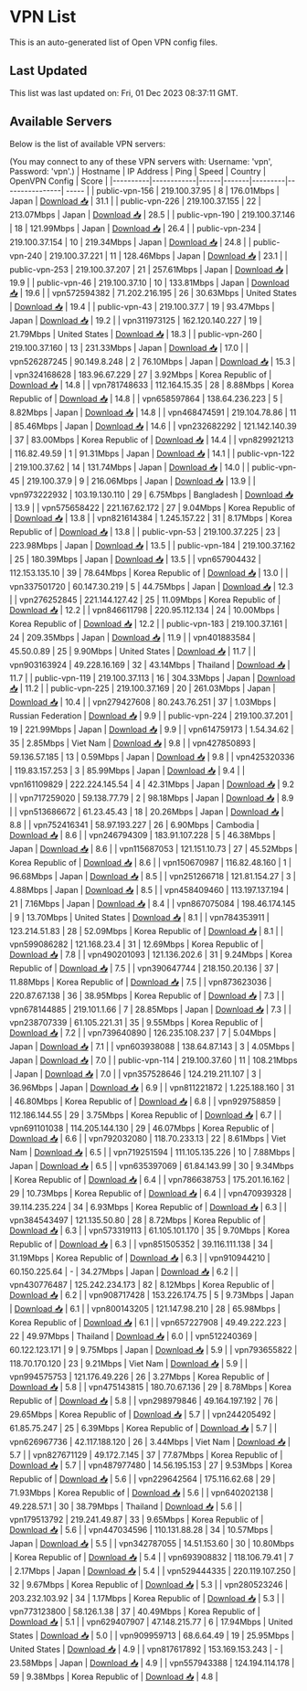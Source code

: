 # VPN List

This is an auto-generated list of Open VPN config files.

## Last Updated

This list was last updated on: Fri, 01 Dec 2023 08:37:11 GMT.

## Available Servers

Below is the list of available VPN servers:

(You may connect to any of these VPN servers with: Username: 'vpn', Password: 'vpn'.)
| Hostname | IP Address | Ping | Speed | Country | OpenVPN Config | Score |
|----------|------------|------|-------|---------|----------------| ----- |
| public-vpn-156 | 219.100.37.95 | 8 | 176.01Mbps | Japan | [Download 📥](./configs/server_0_JP.ovpn) | 31.1 |
| public-vpn-226 | 219.100.37.155 | 22 | 213.07Mbps | Japan | [Download 📥](./configs/server_1_JP.ovpn) | 28.5 |
| public-vpn-190 | 219.100.37.146 | 18 | 121.99Mbps | Japan | [Download 📥](./configs/server_2_JP.ovpn) | 26.4 |
| public-vpn-234 | 219.100.37.154 | 10 | 219.34Mbps | Japan | [Download 📥](./configs/server_3_JP.ovpn) | 24.8 |
| public-vpn-240 | 219.100.37.221 | 11 | 128.46Mbps | Japan | [Download 📥](./configs/server_4_JP.ovpn) | 23.1 |
| public-vpn-253 | 219.100.37.207 | 21 | 257.61Mbps | Japan | [Download 📥](./configs/server_5_JP.ovpn) | 19.9 |
| public-vpn-46 | 219.100.37.10 | 10 | 133.81Mbps | Japan | [Download 📥](./configs/server_6_JP.ovpn) | 19.6 |
| vpn572594382 | 71.202.216.195 | 26 | 30.63Mbps | United States | [Download 📥](./configs/server_7_US.ovpn) | 19.4 |
| public-vpn-43 | 219.100.37.7 | 19 | 93.47Mbps | Japan | [Download 📥](./configs/server_8_JP.ovpn) | 19.2 |
| vpn311973125 | 162.120.140.227 | 19 | 21.79Mbps | United States | [Download 📥](./configs/server_9_US.ovpn) | 18.3 |
| public-vpn-260 | 219.100.37.160 | 13 | 231.33Mbps | Japan | [Download 📥](./configs/server_10_JP.ovpn) | 17.0 |
| vpn526287245 | 90.149.8.248 | 2 | 76.10Mbps | Japan | [Download 📥](./configs/server_11_JP.ovpn) | 15.3 |
| vpn324168628 | 183.96.67.229 | 27 | 3.92Mbps | Korea Republic of | [Download 📥](./configs/server_12_KR.ovpn) | 14.8 |
| vpn781748633 | 112.164.15.35 | 28 | 8.88Mbps | Korea Republic of | [Download 📥](./configs/server_13_KR.ovpn) | 14.8 |
| vpn658597864 | 138.64.236.223 | 5 | 8.82Mbps | Japan | [Download 📥](./configs/server_14_JP.ovpn) | 14.8 |
| vpn468474591 | 219.104.78.86 | 11 | 85.46Mbps | Japan | [Download 📥](./configs/server_15_JP.ovpn) | 14.6 |
| vpn232682292 | 121.142.140.39 | 37 | 83.00Mbps | Korea Republic of | [Download 📥](./configs/server_16_KR.ovpn) | 14.4 |
| vpn829921213 | 116.82.49.59 | 1 | 91.31Mbps | Japan | [Download 📥](./configs/server_17_JP.ovpn) | 14.1 |
| public-vpn-122 | 219.100.37.62 | 14 | 131.74Mbps | Japan | [Download 📥](./configs/server_18_JP.ovpn) | 14.0 |
| public-vpn-45 | 219.100.37.9 | 9 | 216.06Mbps | Japan | [Download 📥](./configs/server_19_JP.ovpn) | 13.9 |
| vpn973222932 | 103.19.130.110 | 29 | 6.75Mbps | Bangladesh | [Download 📥](./configs/server_20_BD.ovpn) | 13.9 |
| vpn575658422 | 221.167.62.172 | 27 | 9.04Mbps | Korea Republic of | [Download 📥](./configs/server_21_KR.ovpn) | 13.8 |
| vpn821614384 | 1.245.157.22 | 31 | 8.17Mbps | Korea Republic of | [Download 📥](./configs/server_22_KR.ovpn) | 13.8 |
| public-vpn-53 | 219.100.37.225 | 23 | 223.98Mbps | Japan | [Download 📥](./configs/server_23_JP.ovpn) | 13.5 |
| public-vpn-184 | 219.100.37.162 | 25 | 180.39Mbps | Japan | [Download 📥](./configs/server_24_JP.ovpn) | 13.5 |
| vpn657904432 | 112.153.135.10 | 39 | 78.64Mbps | Korea Republic of | [Download 📥](./configs/server_25_KR.ovpn) | 13.0 |
| vpn337501720 | 60.147.30.219 | 5 | 44.75Mbps | Japan | [Download 📥](./configs/server_26_JP.ovpn) | 12.3 |
| vpn276252845 | 221.144.127.42 | 25 | 11.09Mbps | Korea Republic of | [Download 📥](./configs/server_27_KR.ovpn) | 12.2 |
| vpn846611798 | 220.95.112.134 | 24 | 10.00Mbps | Korea Republic of | [Download 📥](./configs/server_28_KR.ovpn) | 12.2 |
| public-vpn-183 | 219.100.37.161 | 24 | 209.35Mbps | Japan | [Download 📥](./configs/server_29_JP.ovpn) | 11.9 |
| vpn401883584 | 45.50.0.89 | 25 | 9.90Mbps | United States | [Download 📥](./configs/server_30_US.ovpn) | 11.7 |
| vpn903163924 | 49.228.16.169 | 32 | 43.14Mbps | Thailand | [Download 📥](./configs/server_31_TH.ovpn) | 11.7 |
| public-vpn-119 | 219.100.37.113 | 16 | 304.33Mbps | Japan | [Download 📥](./configs/server_32_JP.ovpn) | 11.2 |
| public-vpn-225 | 219.100.37.169 | 20 | 261.03Mbps | Japan | [Download 📥](./configs/server_33_JP.ovpn) | 10.4 |
| vpn279427608 | 80.243.76.251 | 37 | 1.03Mbps | Russian Federation | [Download 📥](./configs/server_34_RU.ovpn) | 9.9 |
| public-vpn-224 | 219.100.37.201 | 19 | 221.99Mbps | Japan | [Download 📥](./configs/server_35_JP.ovpn) | 9.9 |
| vpn614759173 | 1.54.34.62 | 35 | 2.85Mbps | Viet Nam | [Download 📥](./configs/server_36_VN.ovpn) | 9.8 |
| vpn427850893 | 59.136.57.185 | 13 | 0.59Mbps | Japan | [Download 📥](./configs/server_37_JP.ovpn) | 9.8 |
| vpn425320336 | 119.83.157.253 | 3 | 85.99Mbps | Japan | [Download 📥](./configs/server_38_JP.ovpn) | 9.4 |
| vpn161109829 | 222.224.145.54 | 4 | 42.31Mbps | Japan | [Download 📥](./configs/server_39_JP.ovpn) | 9.2 |
| vpn717259020 | 59.138.77.79 | 2 | 98.18Mbps | Japan | [Download 📥](./configs/server_40_JP.ovpn) | 8.9 |
| vpn513686672 | 61.23.45.43 | 18 | 20.26Mbps | Japan | [Download 📥](./configs/server_41_JP.ovpn) | 8.8 |
| vpn752416341 | 58.97.193.227 | 26 | 6.90Mbps | Cambodia | [Download 📥](./configs/server_42_KH.ovpn) | 8.6 |
| vpn246794309 | 183.91.107.228 | 5 | 46.38Mbps | Japan | [Download 📥](./configs/server_43_JP.ovpn) | 8.6 |
| vpn115687053 | 121.151.10.73 | 27 | 45.52Mbps | Korea Republic of | [Download 📥](./configs/server_44_KR.ovpn) | 8.6 |
| vpn150670987 | 116.82.48.160 | 1 | 96.68Mbps | Japan | [Download 📥](./configs/server_45_JP.ovpn) | 8.5 |
| vpn251266718 | 121.81.154.27 | 3 | 4.88Mbps | Japan | [Download 📥](./configs/server_46_JP.ovpn) | 8.5 |
| vpn458409460 | 113.197.137.194 | 21 | 7.16Mbps | Japan | [Download 📥](./configs/server_47_JP.ovpn) | 8.4 |
| vpn867075084 | 198.46.174.145 | 9 | 13.70Mbps | United States | [Download 📥](./configs/server_48_US.ovpn) | 8.1 |
| vpn784353911 | 123.214.51.83 | 28 | 52.09Mbps | Korea Republic of | [Download 📥](./configs/server_49_KR.ovpn) | 8.1 |
| vpn599086282 | 121.168.23.4 | 31 | 12.69Mbps | Korea Republic of | [Download 📥](./configs/server_50_KR.ovpn) | 7.8 |
| vpn490201093 | 121.136.202.6 | 31 | 9.24Mbps | Korea Republic of | [Download 📥](./configs/server_51_KR.ovpn) | 7.5 |
| vpn390647744 | 218.150.20.136 | 37 | 11.88Mbps | Korea Republic of | [Download 📥](./configs/server_52_KR.ovpn) | 7.5 |
| vpn873623036 | 220.87.67.138 | 36 | 38.95Mbps | Korea Republic of | [Download 📥](./configs/server_53_KR.ovpn) | 7.3 |
| vpn678144885 | 219.101.1.66 | 7 | 28.85Mbps | Japan | [Download 📥](./configs/server_54_JP.ovpn) | 7.3 |
| vpn238707339 | 61.105.221.31 | 35 | 9.55Mbps | Korea Republic of | [Download 📥](./configs/server_55_KR.ovpn) | 7.2 |
| vpn739640890 | 126.235.108.237 | 7 | 5.04Mbps | Japan | [Download 📥](./configs/server_56_JP.ovpn) | 7.1 |
| vpn603938088 | 138.64.87.143 | 3 | 4.05Mbps | Japan | [Download 📥](./configs/server_57_JP.ovpn) | 7.0 |
| public-vpn-114 | 219.100.37.60 | 11 | 108.21Mbps | Japan | [Download 📥](./configs/server_58_JP.ovpn) | 7.0 |
| vpn357528646 | 124.219.211.107 | 3 | 36.96Mbps | Japan | [Download 📥](./configs/server_59_JP.ovpn) | 6.9 |
| vpn811221872 | 1.225.188.160 | 31 | 46.80Mbps | Korea Republic of | [Download 📥](./configs/server_60_KR.ovpn) | 6.8 |
| vpn929758859 | 112.186.144.55 | 29 | 3.75Mbps | Korea Republic of | [Download 📥](./configs/server_61_KR.ovpn) | 6.7 |
| vpn691101038 | 114.205.144.130 | 29 | 46.07Mbps | Korea Republic of | [Download 📥](./configs/server_62_KR.ovpn) | 6.6 |
| vpn792032080 | 118.70.233.13 | 22 | 8.61Mbps | Viet Nam | [Download 📥](./configs/server_63_VN.ovpn) | 6.5 |
| vpn719251594 | 111.105.135.226 | 10 | 7.88Mbps | Japan | [Download 📥](./configs/server_64_JP.ovpn) | 6.5 |
| vpn635397069 | 61.84.143.99 | 30 | 9.34Mbps | Korea Republic of | [Download 📥](./configs/server_65_KR.ovpn) | 6.4 |
| vpn786638753 | 175.201.16.162 | 29 | 10.73Mbps | Korea Republic of | [Download 📥](./configs/server_66_KR.ovpn) | 6.4 |
| vpn470939328 | 39.114.235.224 | 34 | 6.93Mbps | Korea Republic of | [Download 📥](./configs/server_67_KR.ovpn) | 6.3 |
| vpn384543497 | 121.135.50.80 | 28 | 8.72Mbps | Korea Republic of | [Download 📥](./configs/server_68_KR.ovpn) | 6.3 |
| vpn573319113 | 61.105.101.170 | 35 | 9.70Mbps | Korea Republic of | [Download 📥](./configs/server_69_KR.ovpn) | 6.3 |
| vpn851505352 | 39.116.111.138 | 34 | 31.19Mbps | Korea Republic of | [Download 📥](./configs/server_70_KR.ovpn) | 6.3 |
| vpn910944210 | 60.150.225.64 | - | 34.27Mbps | Japan | [Download 📥](./configs/server_71_JP.ovpn) | 6.2 |
| vpn430776487 | 125.242.234.173 | 82 | 8.12Mbps | Korea Republic of | [Download 📥](./configs/server_72_KR.ovpn) | 6.2 |
| vpn908717428 | 153.226.174.75 | 5 | 9.73Mbps | Japan | [Download 📥](./configs/server_73_JP.ovpn) | 6.1 |
| vpn800143205 | 121.147.98.210 | 28 | 65.98Mbps | Korea Republic of | [Download 📥](./configs/server_74_KR.ovpn) | 6.1 |
| vpn657227908 | 49.49.222.223 | 22 | 49.97Mbps | Thailand | [Download 📥](./configs/server_75_TH.ovpn) | 6.0 |
| vpn512240369 | 60.122.123.171 | 9 | 9.75Mbps | Japan | [Download 📥](./configs/server_76_JP.ovpn) | 5.9 |
| vpn793655822 | 118.70.170.120 | 23 | 9.21Mbps | Viet Nam | [Download 📥](./configs/server_77_VN.ovpn) | 5.9 |
| vpn994575753 | 121.176.49.226 | 26 | 3.27Mbps | Korea Republic of | [Download 📥](./configs/server_78_KR.ovpn) | 5.8 |
| vpn475143815 | 180.70.67.136 | 29 | 8.78Mbps | Korea Republic of | [Download 📥](./configs/server_79_KR.ovpn) | 5.8 |
| vpn298979846 | 49.164.197.192 | 76 | 29.65Mbps | Korea Republic of | [Download 📥](./configs/server_80_KR.ovpn) | 5.7 |
| vpn244205492 | 61.85.75.247 | 25 | 6.39Mbps | Korea Republic of | [Download 📥](./configs/server_81_KR.ovpn) | 5.7 |
| vpn626967736 | 42.117.188.120 | 26 | 3.44Mbps | Viet Nam | [Download 📥](./configs/server_82_VN.ovpn) | 5.7 |
| vpn827671129 | 49.172.7.145 | 37 | 77.87Mbps | Korea Republic of | [Download 📥](./configs/server_83_KR.ovpn) | 5.7 |
| vpn487977480 | 14.56.195.153 | 27 | 9.53Mbps | Korea Republic of | [Download 📥](./configs/server_84_KR.ovpn) | 5.6 |
| vpn229642564 | 175.116.62.68 | 29 | 71.93Mbps | Korea Republic of | [Download 📥](./configs/server_85_KR.ovpn) | 5.6 |
| vpn640202138 | 49.228.57.1 | 30 | 38.79Mbps | Thailand | [Download 📥](./configs/server_86_TH.ovpn) | 5.6 |
| vpn179513792 | 219.241.49.87 | 33 | 9.65Mbps | Korea Republic of | [Download 📥](./configs/server_87_KR.ovpn) | 5.6 |
| vpn447034596 | 110.131.88.28 | 34 | 10.57Mbps | Japan | [Download 📥](./configs/server_88_JP.ovpn) | 5.5 |
| vpn342787055 | 14.51.153.60 | 30 | 10.80Mbps | Korea Republic of | [Download 📥](./configs/server_89_KR.ovpn) | 5.4 |
| vpn693908832 | 118.106.79.41 | 7 | 2.17Mbps | Japan | [Download 📥](./configs/server_90_JP.ovpn) | 5.4 |
| vpn529444335 | 220.119.107.250 | 32 | 9.67Mbps | Korea Republic of | [Download 📥](./configs/server_91_KR.ovpn) | 5.3 |
| vpn280523246 | 203.232.103.92 | 34 | 1.17Mbps | Korea Republic of | [Download 📥](./configs/server_92_KR.ovpn) | 5.3 |
| vpn773123800 | 58.126.1.38 | 37 | 40.49Mbps | Korea Republic of | [Download 📥](./configs/server_93_KR.ovpn) | 5.1 |
| vpn629407907 | 47.148.215.77 | 6 | 17.94Mbps | United States | [Download 📥](./configs/server_94_US.ovpn) | 5.0 |
| vpn909959713 | 68.6.64.49 | 19 | 25.95Mbps | United States | [Download 📥](./configs/server_95_US.ovpn) | 4.9 |
| vpn817617892 | 153.169.153.243 | - | 23.58Mbps | Japan | [Download 📥](./configs/server_96_JP.ovpn) | 4.9 |
| vpn557943388 | 124.194.114.178 | 59 | 9.38Mbps | Korea Republic of | [Download 📥](./configs/server_97_KR.ovpn) | 4.8 |
